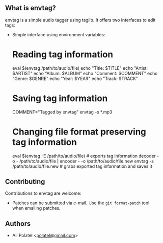 ## What is envtag?

envtag is a simple audio tagger using taglib.
It offers two interfaces to edit tags:

 * Simple interface using environment variables:

    # Reading tag information
    eval $(envtag /path/to/audio/file)
    echo "Title: $TITLE"
    echo "Artist: $ARTIST"
    echo "Album: $ALBUM"
    echo "Comment: $COMMENT"
    echo "Genre: $GENRE"
    echo "Year: $YEAR"
    echo "Track: $TRACK"

    # Saving tag information
    COMMENT="Tagged by envtag" envtag -s *.mp3

    # Changing file format preserving tag information
    eval $(envtag -E /path/to/audio/file) # exports tag information
    decoder -o - /path/to/audio/file | encoder - -o /path/to/audio/file.new
    envtag -s /path/to/audio/file.new # grabs exported tag information and saves it

## Contributing

Contributions to envtag are welcome:

 * Patches can be submitted via e-mail. Use the `git format-patch` tool when
   emailing patches.

## Authors

 * Ali Polatel &lt;polatel@gmail.com&gt;

